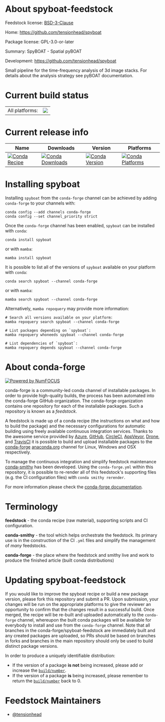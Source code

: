 About spyboat-feedstock
=======================

Feedstock license: [BSD-3-Clause](https://github.com/conda-forge/spyboat-feedstock/blob/main/LICENSE.txt)

Home: https://github.com/tensionhead/spyboat

Package license: GPL-3.0-or-later

Summary: SpyBOAT - Spatial pyBOAT

Development: https://github.com/tensionhead/spyboat

Small pipeline for the time-frequency analysis of 3d image stacks. For details about the analysis strategy see pyBOAT documentation.

Current build status
====================


<table><tr><td>All platforms:</td>
    <td>
      <a href="https://dev.azure.com/conda-forge/feedstock-builds/_build/latest?definitionId=11252&branchName=main">
        <img src="https://dev.azure.com/conda-forge/feedstock-builds/_apis/build/status/spyboat-feedstock?branchName=main">
      </a>
    </td>
  </tr>
</table>

Current release info
====================

| Name | Downloads | Version | Platforms |
| --- | --- | --- | --- |
| [![Conda Recipe](https://img.shields.io/badge/recipe-spyboat-green.svg)](https://anaconda.org/conda-forge/spyboat) | [![Conda Downloads](https://img.shields.io/conda/dn/conda-forge/spyboat.svg)](https://anaconda.org/conda-forge/spyboat) | [![Conda Version](https://img.shields.io/conda/vn/conda-forge/spyboat.svg)](https://anaconda.org/conda-forge/spyboat) | [![Conda Platforms](https://img.shields.io/conda/pn/conda-forge/spyboat.svg)](https://anaconda.org/conda-forge/spyboat) |

Installing spyboat
==================

Installing `spyboat` from the `conda-forge` channel can be achieved by adding `conda-forge` to your channels with:

```
conda config --add channels conda-forge
conda config --set channel_priority strict
```

Once the `conda-forge` channel has been enabled, `spyboat` can be installed with `conda`:

```
conda install spyboat
```

or with `mamba`:

```
mamba install spyboat
```

It is possible to list all of the versions of `spyboat` available on your platform with `conda`:

```
conda search spyboat --channel conda-forge
```

or with `mamba`:

```
mamba search spyboat --channel conda-forge
```

Alternatively, `mamba repoquery` may provide more information:

```
# Search all versions available on your platform:
mamba repoquery search spyboat --channel conda-forge

# List packages depending on `spyboat`:
mamba repoquery whoneeds spyboat --channel conda-forge

# List dependencies of `spyboat`:
mamba repoquery depends spyboat --channel conda-forge
```


About conda-forge
=================

[![Powered by
NumFOCUS](https://img.shields.io/badge/powered%20by-NumFOCUS-orange.svg?style=flat&colorA=E1523D&colorB=007D8A)](https://numfocus.org)

conda-forge is a community-led conda channel of installable packages.
In order to provide high-quality builds, the process has been automated into the
conda-forge GitHub organization. The conda-forge organization contains one repository
for each of the installable packages. Such a repository is known as a *feedstock*.

A feedstock is made up of a conda recipe (the instructions on what and how to build
the package) and the necessary configurations for automatic building using freely
available continuous integration services. Thanks to the awesome service provided by
[Azure](https://azure.microsoft.com/en-us/services/devops/), [GitHub](https://github.com/),
[CircleCI](https://circleci.com/), [AppVeyor](https://www.appveyor.com/),
[Drone](https://cloud.drone.io/welcome), and [TravisCI](https://travis-ci.com/)
it is possible to build and upload installable packages to the
[conda-forge](https://anaconda.org/conda-forge) [anaconda.org](https://anaconda.org/)
channel for Linux, Windows and OSX respectively.

To manage the continuous integration and simplify feedstock maintenance
[conda-smithy](https://github.com/conda-forge/conda-smithy) has been developed.
Using the ``conda-forge.yml`` within this repository, it is possible to re-render all of
this feedstock's supporting files (e.g. the CI configuration files) with ``conda smithy rerender``.

For more information please check the [conda-forge documentation](https://conda-forge.org/docs/).

Terminology
===========

**feedstock** - the conda recipe (raw material), supporting scripts and CI configuration.

**conda-smithy** - the tool which helps orchestrate the feedstock.
                   Its primary use is in the construction of the CI ``.yml`` files
                   and simplify the management of *many* feedstocks.

**conda-forge** - the place where the feedstock and smithy live and work to
                  produce the finished article (built conda distributions)


Updating spyboat-feedstock
==========================

If you would like to improve the spyboat recipe or build a new
package version, please fork this repository and submit a PR. Upon submission,
your changes will be run on the appropriate platforms to give the reviewer an
opportunity to confirm that the changes result in a successful build. Once
merged, the recipe will be re-built and uploaded automatically to the
`conda-forge` channel, whereupon the built conda packages will be available for
everybody to install and use from the `conda-forge` channel.
Note that all branches in the conda-forge/spyboat-feedstock are
immediately built and any created packages are uploaded, so PRs should be based
on branches in forks and branches in the main repository should only be used to
build distinct package versions.

In order to produce a uniquely identifiable distribution:
 * If the version of a package **is not** being increased, please add or increase
   the [``build/number``](https://docs.conda.io/projects/conda-build/en/latest/resources/define-metadata.html#build-number-and-string).
 * If the version of a package **is** being increased, please remember to return
   the [``build/number``](https://docs.conda.io/projects/conda-build/en/latest/resources/define-metadata.html#build-number-and-string)
   back to 0.

Feedstock Maintainers
=====================

* [@tensionhead](https://github.com/tensionhead/)

